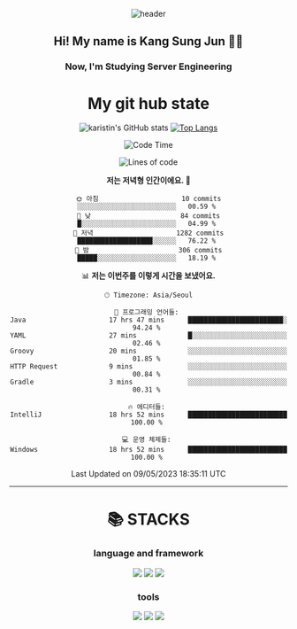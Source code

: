 <div align="center">
  
![header](https://capsule-render.vercel.app/api?type=waving&color=auto&height=300&section=header&text=Welcome&fontSize=90)
  <h2 align-"center"> Hi! My name is Kang Sung Jun 👋👋</h2>
  <h3 align="center"> Now, I'm Studying Server Engineering </h3>


  # My git hub state
  
![karistin's GitHub stats](https://github-readme-stats.vercel.app/api?username=karistin&show_icons=true&theme=dracula)
[![Top Langs](https://github-readme-stats.vercel.app/api/top-langs/?username=karistin&layout=compact)](https://github.com/karistin/github-readme-stats)
 
  
 <!--START_SECTION:waka-->
![Code Time](http://img.shields.io/badge/Code%20Time-558%20hrs%2046%20mins-blue)

![Lines of code](https://img.shields.io/badge/%EC%A0%80%EB%8A%94%20%EC%97%AC%ED%83%9C%EA%B9%8C%EC%A7%80%20-1.1%20million%20%EC%A4%84%EC%9D%98%20%EC%BD%94%EB%93%9C%EB%A5%BC%20%EC%9E%91%EC%84%B1%ED%96%88%EC%96%B4%EC%9A%94.-blue)

**저는 저녁형 인간이에요. 🦉** 

```text
🌞 아침                     10 commits          ░░░░░░░░░░░░░░░░░░░░░░░░░   00.59 % 
🌆 낮　                     84 commits          █░░░░░░░░░░░░░░░░░░░░░░░░   04.99 % 
🌃 저녁                     1282 commits        ███████████████████░░░░░░   76.22 % 
🌙 밤　                     306 commits         █████░░░░░░░░░░░░░░░░░░░░   18.19 % 
```


📊 **저는 이번주를 이렇게 시간을 보냈어요.** 

```text
🕑︎ Timezone: Asia/Seoul

💬 프로그래밍 언어들: 
Java                     17 hrs 47 mins      ████████████████████████░   94.24 % 
YAML                     27 mins             █░░░░░░░░░░░░░░░░░░░░░░░░   02.46 % 
Groovy                   20 mins             ░░░░░░░░░░░░░░░░░░░░░░░░░   01.85 % 
HTTP Request             9 mins              ░░░░░░░░░░░░░░░░░░░░░░░░░   00.84 % 
Gradle                   3 mins              ░░░░░░░░░░░░░░░░░░░░░░░░░   00.31 % 

🔥 에디터들: 
IntelliJ                 18 hrs 52 mins      █████████████████████████   100.00 % 

💻 운영 체제들: 
Windows                  18 hrs 52 mins      █████████████████████████   100.00 % 
```


 Last Updated on 09/05/2023 18:35:11 UTC
<!--END_SECTION:waka-->

  
  ---
   # 📚 STACKS
  ### language and framework
  <img src="https://img.shields.io/badge/java-007396?style=for-the-badge&logo=java&logoColor=white">
  <img src="https://img.shields.io/badge/python-3776AB?style=for-the-badge&logo=python&logoColor=white">
  <img src="https://img.shields.io/badge/springboot-6DB33F?style=for-the-badge&logo=springboot&logoColor=white">
  
  ### tools
  <img src="https://img.shields.io/badge/git-F05032?style=for-the-badge&logo=git&logoColor=white">
  <img src="https://img.shields.io/badge/mysql-4479A1?style=for-the-badge&logo=mysql&logoColor=white">
  <img src="https://img.shields.io/badge/gradle-02303A?style=for-the-badge&logo=gradle&logoColor=white">
</div>
  
